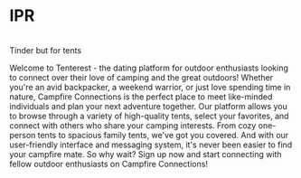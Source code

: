 # IPR
<br>
Tinder but for tents

Welcome to Tenterest - the dating platform for outdoor enthusiasts looking to connect over their love of camping and the great outdoors! Whether you're an avid backpacker, a weekend warrior, or just love spending time in nature, Campfire Connections is the perfect place to meet like-minded individuals and plan your next adventure together. Our platform allows you to browse through a variety of high-quality tents, select your favorites, and connect with others who share your camping interests. From cozy one-person tents to spacious family tents, we've got you covered. And with our user-friendly interface and messaging system, it's never been easier to find your campfire mate. So why wait? Sign up now and start connecting with fellow outdoor enthusiasts on Campfire Connections!
